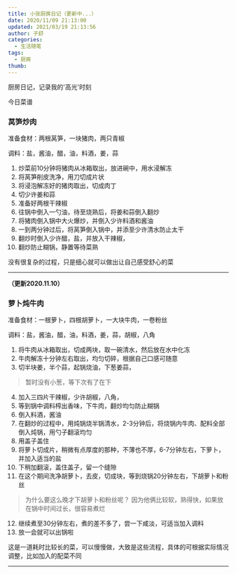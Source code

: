 ```yaml
---
title: 小张厨房日记（更新中...）
date: 2020/11/09 21:13:00
updated: 2021/03/19 21:13:56
author: 子舒
categories: 
  - 生活随笔
tags: 
  - 厨房
thumb: 
---
```





厨房日记，记录我的'高光'时刻

<!-- more -->

今日菜谱


### 莴笋炒肉

准备食材：两根莴笋，一块猪肉，两只青椒

调料：盐，酱油，醋，油，料酒，姜，蒜

1. 炒菜前10分钟将猪肉从冰箱取出，放进碗中，用水浸解冻
2. 将莴笋削皮洗净，用刀切成片状
3. 将浸泡解冻好的猪肉取出，切成肉丁
4. 切少许姜和蒜
5. 准备好两根干辣椒
6. 往锅中倒入一勺油，待至烧熟后，将姜和蒜倒入翻炒
7. 将猪肉倒入锅中大火爆炒，并倒入少许料酒和酱油
8. 一到两分钟过后，将莴笋倒入锅中，并添至少许清水防止太干
9. 翻炒时倒入少许醋，盐，并放入干辣椒，
10. 翻炒防止糊锅，静置等待菜熟

没有很复杂的过程，只是细心就可以做出让自己感受舒心的菜

---

**（更新2020.11.10）**
### 萝卜炖牛肉

准备食材：一根萝卜，四根胡萝卜，一大块牛肉，一卷粉丝

调料：盐，酱油，醋，油，料酒，姜，蒜，胡椒，八角

1. 将牛肉从冰箱取出，切成两块，取一碗清水，然后放在水中化冻
2. 牛肉解冻十分钟左右取出，均匀切碎，根据自己口感可随意
3. 切半块姜，半个蒜，起锅烧油，下葱姜蒜，
>暂时没有小葱，等下次有了在下
4. 加入三四片干辣椒，少许胡椒，八角，
5. 等到锅中调料榨出香味，下牛肉，翻炒均匀防止糊锅
6. 倒入料酒，酱油
7. 在翻炒的过程中，用炖锅烧半锅清水，2-3分钟后，将烧锅内牛肉、配料全部倒入炖锅，用勺子翻滚均匀
8. 用盖子盖住
9. 将萝卜切成片，稍微有点厚度的那种，不薄也不厚，6-7分钟左右，下萝卜，并加入适当的盐
10. 下稍加翻滚，盖住盖子，留一个缝隙
11. 在这个期间洗净胡萝卜，去皮，切成块，等到烧锅20分钟左右，下胡萝卜和粉丝
>为什么要这么晚才下胡萝卜和粉丝呢？
>因为他俩比较软，熟得快，如果放在锅中时间过长，很容易煮烂
12. 继续煮至30分钟左右，煮的差不多了，尝一下咸淡，可适当加入调料
13. 放一会就可以出锅啦

这是一道耗时比较长的菜，可以慢慢做，大致是这些流程，具体的可根据实际情况调整，比如加入的配菜不同

---